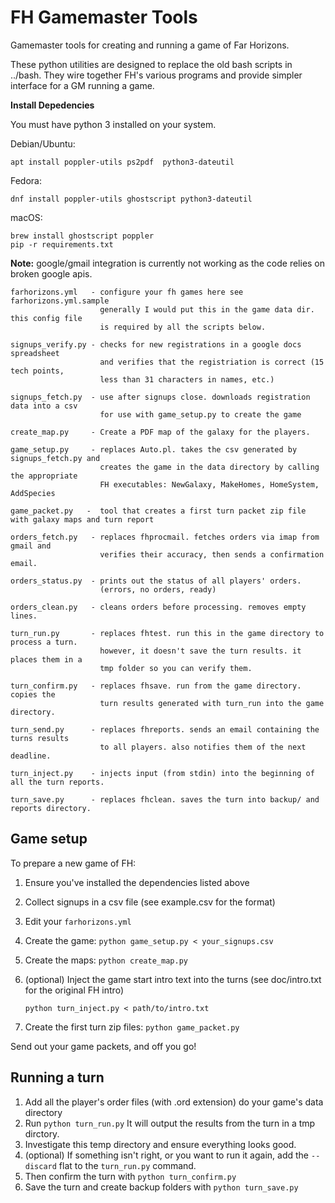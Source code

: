 # FH Gamemaster Tools

Gamemaster tools for creating and running a game of Far Horizons.

These python utilities are designed to replace the old bash scripts in ../bash.
They wire together FH's various programs and provide simpler interface for a GM
running a game.


**Install Depedencies**

You must have python 3 installed on your system.

Debian/Ubuntu:

```
apt install poppler-utils ps2pdf  python3-dateutil
```

Fedora:

```
dnf install poppler-utils ghostscript python3-dateutil
```

macOS:

```
brew install ghostscript poppler
pip -r requirements.txt
```

**Note:** google/gmail integration is currently not working as the code
relies on broken google apis.


```
farhorizons.yml   - configure your fh games here see farhorizons.yml.sample
                    generally I would put this in the game data dir. this config file
                    is required by all the scripts below.

signups_verify.py - checks for new registrations in a google docs spreadsheet
                    and verifies that the registriation is correct (15 tech points,
                    less than 31 characters in names, etc.)

signups_fetch.py  - use after signups close. downloads registration data into a csv
                    for use with game_setup.py to create the game

create_map.py     - Create a PDF map of the galaxy for the players.

game_setup.py     - replaces Auto.pl. takes the csv generated by signups_fetch.py and
                    creates the game in the data directory by calling the appropriate
                    FH executables: NewGalaxy, MakeHomes, HomeSystem, AddSpecies

game_packet.py   -  tool that creates a first turn packet zip file with galaxy maps and turn report

orders_fetch.py   - replaces fhprocmail. fetches orders via imap from gmail and
                    verifies their accuracy, then sends a confirmation email.

orders_status.py  - prints out the status of all players' orders.
                    (errors, no orders, ready)

orders_clean.py   - cleans orders before processing. removes empty lines.

turn_run.py       - replaces fhtest. run this in the game directory to process a turn.
                    however, it doesn't save the turn results. it places them in a
                    tmp folder so you can verify them.

turn_confirm.py   - replaces fhsave. run from the game directory. copies the
                    turn results generated with turn_run into the game directory.

turn_send.py      - replaces fhreports. sends an email containing the turns results
                    to all players. also notifies them of the next deadline.

turn_inject.py    - injects input (from stdin) into the beginning of all the turn reports.

turn_save.py      - replaces fhclean. saves the turn into backup/ and reports directory.
```

## Game setup

To prepare a new game of FH:

1. Ensure you've installed the dependencies listed above
2. Collect signups in a csv file (see example.csv for the format)
3. Edit your `farhorizons.yml`
4. Create the game: `python game_setup.py < your_signups.csv`
5. Create the maps: `python create_map.py`
6. (optional) Inject the game start intro text into the turns (see
   doc/intro.txt for the original FH intro)

    ```python turn_inject.py < path/to/intro.txt```

6. Create the first turn zip files: `python game_packet.py`

Send out your game packets, and off you go!


## Running a turn

1. Add all the player's order files (with .ord extension) do your game's data
   directory
2. Run `python turn_run.py` It will output the results from the turn in a tmp
   dirctory.
3. Investigate this temp directory and ensure everything looks good.
4. (optional) If something isn't right, or you want to run it again, add the
   `--discard` flat to the `turn_run.py` command.
5. Then confirm the turn with `python turn_confirm.py`
6. Save the turn and create backup folders with `python turn_save.py`


